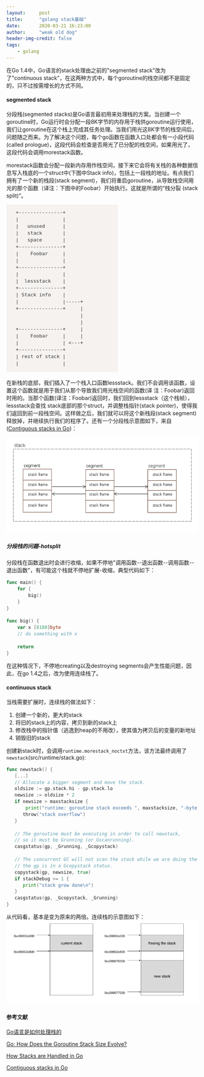 ```yaml
---
layout:     post
title:      "golang stack基础"
date:       2020-03-21 16:23:00
author:     "weak old dog"
header-img-credit: false
tags:
    - golang
---
```


在Go 1.4中，Go语言的stack处理由之前的"segmented stack"改为了"continuous stack"，在这两种方式中，每个goroutine的栈空间都不是固定的，只不过按需增长的方式不同。

#### segmented stack
分段栈(segmented stacks)是Go语言最初用来处理栈的方案。当创建一个goroutine时，Go运行时会分配一段8K字节的内存用于栈供goroutine运行使用，我们让goroutine在这个栈上完成其任务处理。当我们用光这8K字节的栈空间后，问题随之而来。为了解决这个问题，每个go函数在函数入口处都会有一小段代码(called prologue)，这段代码会检查是否用光了已分配的栈空间，如果用光了，这段代码会调用morestack函数。

morestack函数会分配一段新内存用作栈空间，接下来它会将有关栈的各种数据信息写入栈底的一个struct中(下图中Stack info)，包括上一段栈的地址。有点我们拥有了一个新的栈段(stack segment)，我们将重启goroutine，从导致栈空间用光的那个函数（译注：下图中的Foobar）开始执行。这就是所谓的“栈分裂 (stack split)”。

![java-javascript](/img/in-post/gostack/Picture1.png)

在新栈的底部，我们插入了一个栈入口函数lessstack。我们不会调用该函数，设置这个函数就是用于我们从那个导致我们用光栈空间的函数(译 注：Foobar)返回时用的。当那个函数(译注：Foobar)返回时，我们回到lessstack（这个栈帧），lessstack会查找 stack底部的那个struct，并调整栈指针(stack pointer)，使得我们返回到前一段栈空间。这样做之后，我们就可以将这个新栈段(stack segment)释放掉，并继续执行我们的程序了。还有一个分段栈示意图如下，来自([Contiguous stacks in Go](https://agis.io/post/contiguous-stacks-golang/))：

![java-javascript](/img/in-post/gostack/segmented-stacks.png)

##### 分段栈的问题-hotsplit
分段栈在函数退出时会进行收缩，如果不停地"调用函数--退出函数--调用函数--退出函数"，有可能这个栈就不停地扩展-收缩，典型代码如下：
```go
func main() {
    for {
        big()
    }
}

func big() {
    var x [8180]byte
    // do something with x

    return
}
```
在这种情况下，不停地creating以及destroying segments会产生性能问题，因此，在go 1.4之后，改为使用连续栈了。

#### continuous stack
当栈需要扩展时，连续栈的做法如下：
1. 创建一个新的，更大的stack
2. 将旧的stack上的内容，拷贝到新的stack上
3. 修改栈中的指针值（逃逸到heap的不用改），使其值为拷贝后的变量的新地址
4. 销毁旧的stack

创建新stack时，会调用`runtime.morestack_noctxt`方法，该方法最终调用了`newstack`(src/runtime/stack.go):
```go
func newstack() {
   [...]
   // Allocate a bigger segment and move the stack.
   oldsize := gp.stack.hi - gp.stack.lo
   newsize := oldsize * 2
   if newsize > maxstacksize {
       print("runtime: goroutine stack exceeds ", maxstacksize, "-byte limit\n")
      throw("stack overflow")
   }

   // The goroutine must be executing in order to call newstack,
   // so it must be Grunning (or Gscanrunning).
   casgstatus(gp, _Grunning, _Gcopystack)

   // The concurrent GC will not scan the stack while we are doing the copy since
   // the gp is in a Gcopystack status.
   copystack(gp, newsize, true)
   if stackDebug >= 1 {
      print("stack grow done\n")
   }
   casgstatus(gp, _Gcopystack, _Grunning)
}
```
从代码看，基本是变为原来的两倍。连续栈的示意图如下：
![java-javascript](/img/in-post/gostack/2.png)


#### 参考文献

[Go语言是如何处理栈的](https://tonybai.com/2014/11/05/how-stacks-are-handled-in-go/)

[Go: How Does the Goroutine Stack Size Evolve?](https://medium.com/a-journey-with-go/go-how-does-the-goroutine-stack-size-evolve-447fc02085e5)

[How Stacks are Handled in Go](https://blog.cloudflare.com/how-stacks-are-handled-in-go/)

[Contiguous stacks in Go](https://agis.io/post/contiguous-stacks-golang/)
